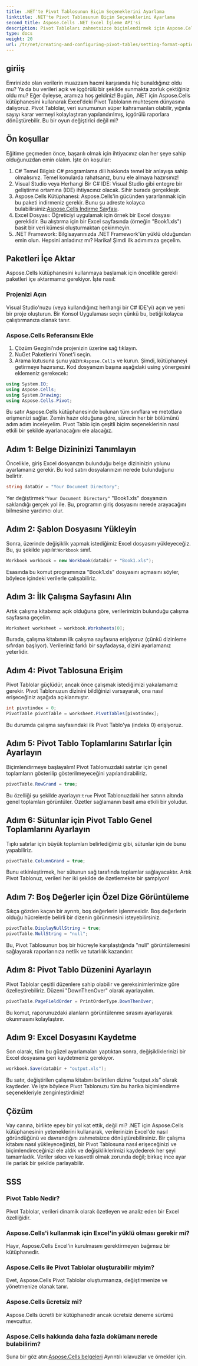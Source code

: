 ```yaml
---
title: .NET'te Pivot Tablosunun Biçim Seçeneklerini Ayarlama
linktitle: .NET'te Pivot Tablosunun Biçim Seçeneklerini Ayarlama
second_title: Aspose.Cells .NET Excel İşleme API'si
description: Pivot Tabloları zahmetsizce biçimlendirmek için Aspose.Cells for .NET'i kullanmayı öğrenin. Veri sunumunuzu geliştirmek için adım adım teknikleri keşfedin.
type: docs
weight: 20
url: /tr/net/creating-and-configuring-pivot-tables/setting-format-options/
---
```

## giriiş
Emrinizde olan verilerin muazzam hacmi karşısında hiç bunaldığınız oldu mu? Ya da bu verileri açık ve içgörülü bir şekilde sunmakta zorluk çektiğiniz oldu mu? Eğer öyleyse, aramıza hoş geldiniz! Bugün, .NET için Aspose.Cells kütüphanesini kullanarak Excel'deki Pivot Tabloların muhteşem dünyasına dalıyoruz. Pivot Tablolar, veri sunumunun süper kahramanları olabilir, yığınla sayıyı karar vermeyi kolaylaştıran yapılandırılmış, içgörülü raporlara dönüştürebilir. Bu bir oyun değiştirici değil mi?
## Ön koşullar
Eğitime geçmeden önce, başarılı olmak için ihtiyacınız olan her şeye sahip olduğunuzdan emin olalım. İşte ön koşullar:
1. C# Temel Bilgisi: C# programlama dili hakkında temel bir anlayışa sahip olmalısınız. Temel konularda rahatsanız, bunu ele almaya hazırsınız!
2. Visual Studio veya Herhangi Bir C# IDE: Visual Studio gibi entegre bir geliştirme ortamına (IDE) ihtiyacınız olacak. Sihir burada gerçekleşir. 
3. Aspose.Cells Kütüphanesi: Aspose.Cells'in gücünden yararlanmak için bu paketi indirmeniz gerekir. Bunu şu adreste kolayca bulabilirsiniz:[Aspose.Cells İndirme Sayfası](https://releases.aspose.com/cells/net/).
4. Excel Dosyası: Öğreticiyi uygulamak için örnek bir Excel dosyası gereklidir. Bu alıştırma için bir Excel sayfasında (örneğin "Book1.xls") basit bir veri kümesi oluşturmaktan çekinmeyin.
5. .NET Framework: Bilgisayarınızda .NET Framework'ün yüklü olduğundan emin olun.
Hepsini anladınız mı? Harika! Şimdi ilk adımımıza geçelim.
## Paketleri İçe Aktar
Aspose.Cells kütüphanesini kullanmaya başlamak için öncelikle gerekli paketleri içe aktarmamız gerekiyor. İşte nasıl:
### Projenizi Açın
Visual Studio'nuzu (veya kullandığınız herhangi bir C# IDE'yi) açın ve yeni bir proje oluşturun. Bir Konsol Uygulaması seçin çünkü bu, betiği kolayca çalıştırmanıza olanak tanır.
### Aspose.Cells Referansını Ekle
1. Çözüm Gezgini’nde projenizin üzerine sağ tıklayın.
2. NuGet Paketlerini Yönet'i seçin.
3.  Arama kutusuna şunu yazın:`Aspose.Cells` ve kurun.
Şimdi, kütüphaneyi getirmeye hazırsınız. Kod dosyanızın başına aşağıdaki using yönergesini eklemeniz gerekecek:
```csharp
using System.IO;
using Aspose.Cells;
using System.Drawing;
using Aspose.Cells.Pivot;
```
Bu satır Aspose.Cells kütüphanesinde bulunan tüm sınıflara ve metotlara erişmenizi sağlar.
Zemin hazır olduğuna göre, sürecin her bir bölümünü adım adım inceleyelim. Pivot Tablo için çeşitli biçim seçeneklerinin nasıl etkili bir şekilde ayarlanacağını ele alacağız.
## Adım 1: Belge Dizininizi Tanımlayın
Öncelikle, giriş Excel dosyanızın bulunduğu belge dizininizin yolunu ayarlamanız gerekir. Bu kod satırı dosyalarınızın nerede bulunduğunu belirtir.
```csharp
string dataDir = "Your Document Directory";
```
 Yer değiştirmek`"Your Document Directory"` "Book1.xls" dosyanızın saklandığı gerçek yol ile. Bu, programın giriş dosyasını nerede arayacağını bilmesine yardımcı olur.
## Adım 2: Şablon Dosyasını Yükleyin
 Sonra, üzerinde değişiklik yapmak istediğimiz Excel dosyasını yükleyeceğiz. Bu, şu şekilde yapılır:`Workbook` sınıf.
```csharp
Workbook workbook = new Workbook(dataDir + "Book1.xls");
```
Esasında bu komut programınıza "Book1.xls" dosyasını açmasını söyler, böylece içindeki verilerle çalışabiliriz.
## Adım 3: İlk Çalışma Sayfasını Alın
Artık çalışma kitabımız açık olduğuna göre, verilerimizin bulunduğu çalışma sayfasına geçelim. 
```csharp
Worksheet worksheet = workbook.Worksheets[0];
```
Burada, çalışma kitabının ilk çalışma sayfasına erişiyoruz (çünkü dizinleme sıfırdan başlıyor). Verileriniz farklı bir sayfadaysa, dizini ayarlamanız yeterlidir.
## Adım 4: Pivot Tablosuna Erişim
Pivot Tablolar güçlüdür, ancak önce çalışmak istediğimizi yakalamamız gerekir. Pivot Tablonuzun dizinini bildiğinizi varsayarak, ona nasıl erişeceğiniz aşağıda açıklanmıştır.
```csharp
int pivotindex = 0;
PivotTable pivotTable = worksheet.PivotTables[pivotindex];
```
Bu durumda çalışma sayfasındaki ilk Pivot Tablo'ya (indeks 0) erişiyoruz. 
## Adım 5: Pivot Tablo Toplamlarını Satırlar İçin Ayarlayın
Biçimlendirmeye başlayalım! Pivot Tablomuzdaki satırlar için genel toplamların gösterilip gösterilmeyeceğini yapılandırabiliriz.
```csharp
pivotTable.RowGrand = true;
```
 Bu özelliği şu şekilde ayarlayın:`true` Pivot Tablonuzdaki her satırın altında genel toplamları görüntüler. Özetler sağlamanın basit ama etkili bir yoludur.
## Adım 6: Sütunlar için Pivot Tablo Genel Toplamlarını Ayarlayın
Tıpkı satırlar için büyük toplamları belirlediğimiz gibi, sütunlar için de bunu yapabiliriz.
```csharp
pivotTable.ColumnGrand = true;
```
Bunu etkinleştirmek, her sütunun sağ tarafında toplamlar sağlayacaktır. Artık Pivot Tablonuz, verileri her iki şekilde de özetlemekte bir şampiyon!
## Adım 7: Boş Değerler için Özel Dize Görüntüleme
Sıkça gözden kaçan bir ayrıntı, boş değerlerin işlenmesidir. Boş değerlerin olduğu hücrelerde belirli bir dizenin görünmesini isteyebilirsiniz. 
```csharp
pivotTable.DisplayNullString = true;
pivotTable.NullString = "null";
```
Bu, Pivot Tablosunun boş bir hücreyle karşılaştığında "null" görüntülemesini sağlayarak raporlarınıza netlik ve tutarlılık kazandırır.
## Adım 8: Pivot Tablo Düzenini Ayarlayın
Pivot Tablolar çeşitli düzenlere sahip olabilir ve gereksinimlerimize göre özelleştirebiliriz. Düzeni "DownThenOver" olarak ayarlayalım.
```csharp
pivotTable.PageFieldOrder = PrintOrderType.DownThenOver;
```
Bu komut, raporunuzdaki alanların görüntülenme sırasını ayarlayarak okunmasını kolaylaştırır. 
## Adım 9: Excel Dosyasını Kaydetme
Son olarak, tüm bu güzel ayarlamaları yaptıktan sonra, değişikliklerinizi bir Excel dosyasına geri kaydetmeniz gerekiyor. 
```csharp
workbook.Save(dataDir + "output.xls");
```
Bu satır, değiştirilen çalışma kitabını belirtilen dizine “output.xls” olarak kaydeder. 
Ve işte böylece Pivot Tablonuzu tüm bu harika biçimlendirme seçenekleriyle zenginleştirdiniz!
## Çözüm
Vay canına, birlikte epey bir yol kat ettik, değil mi? .NET için Aspose.Cells kütüphanesinin yeteneklerini kullanarak, verilerinizin Excel'de nasıl göründüğünü ve davrandığını zahmetsizce dönüştürebilirsiniz. Bir çalışma kitabını nasıl yükleyeceğinizi, bir Pivot Tablosuna nasıl erişeceğinizi ve biçimlendireceğinizi ele aldık ve değişikliklerimizi kaydederek her şeyi tamamladık. Veriler sıkıcı ve kasvetli olmak zorunda değil; birkaç ince ayar ile parlak bir şekilde parlayabilir.
## SSS
### Pivot Tablo Nedir?
Pivot Tablolar, verileri dinamik olarak özetleyen ve analiz eden bir Excel özelliğidir.
### Aspose.Cells'i kullanmak için Excel'in yüklü olması gerekir mi?
Hayır, Aspose.Cells Excel'in kurulmasını gerektirmeyen bağımsız bir kütüphanedir.
### Aspose.Cells ile Pivot Tablolar oluşturabilir miyim?
Evet, Aspose.Cells Pivot Tablolar oluşturmanıza, değiştirmenize ve yönetmenize olanak tanır.
### Aspose.Cells ücretsiz mi?
Aspose.Cells ücretli bir kütüphanedir ancak ücretsiz deneme sürümü mevcuttur.
### Aspose.Cells hakkında daha fazla dokümanı nerede bulabilirim?
 Şuna bir göz atın:[Aspose.Cells belgeleri](https://reference.aspose.com/cells/net/) Ayrıntılı kılavuzlar ve örnekler için.